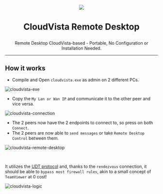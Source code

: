 <p align="center">
  <img src="ico/cloudvista.ico" />
</p>

# <p align="center">CloudVista Remote Desktop</p>

<p align="center">Remote Desktop CloudVista-based - Portable, No Configuration or Installation Needed.</p>

<hr />

## How it works

- Compile and Open `cloudvista.exe` as admin on 2 different PCs.

![cloudvista-exe](img/cloudvista-exe.png)

- Copy the `My Lan or Wan IP` and communicate it to the other peer and vice versa.

![cloudvista-connection](img/cloudvista-connection.png)

- The 2 peers now have the 2 endpoints to connect to, so press on both `Connect`.
- The 2 peers are now able to `send messages` or take `Remote Desktop Control` between them.

![cloudvista-remote-desktop](img/cloudvista-remote-desktop.png)

</br>

It utilizes the [UDT protocol](https://en.wikipedia.org/wiki/UDP-based_Data_Transfer_Protocol)
and, thanks to the `rendezvous` connection, it should be able to `bypass most firewall rules`, akin to a small concept of `TeamViewer` at 0 cost!

![cloudvista-logic](img/cloudvista-logic.png)


